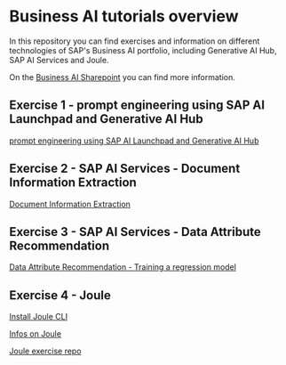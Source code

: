# Business AI tutorials overview
In this repository you can find exercises and information on different technologies of SAP's Business AI portfolio, including Generative AI Hub, SAP AI Services and Joule. 

On the [Business AI Sharepoint](https://sap.sharepoint.com/sites/208497) you can find more information.

## Exercise 1 - prompt engineering using SAP AI Launchpad and Generative AI Hub
[prompt engineering using SAP AI Launchpad and Generative AI Hub](https://github.com/noravth/business-ai-day/blob/main/exercises/prompt-engineering-using-SAP-AI-Launchpad-and-Generative-AI-Hub.md)

## Exercise 2 - SAP AI Services - Document Information Extraction
[Document Information Extraction](https://github.com/noravth/may-developer-challenge-sap-ai-services/tree/main)

## Exercise 3 - SAP AI Services - Data Attribute Recommendation
[Data Attribute Recommendation - Training a regression model](https://community.sap.com/t5/application-development-discussions/may-developer-challenge-sap-ai-services-week-3/td-p/13701838)

## Exercise 4 - Joule
[Install Joule CLI](https://help.sap.com/docs/joule/service-guide/install-and-update-command-line-interface)

[Infos on Joule](https://help.sap.com/docs/joule/joule-guide/build-capability?state=DRAFT&version=DEV)

[Joule exercise repo](https://github.tools.sap/DAS-Samples/joule-functions-example/blob/main/tutorials/weather/index.md)

